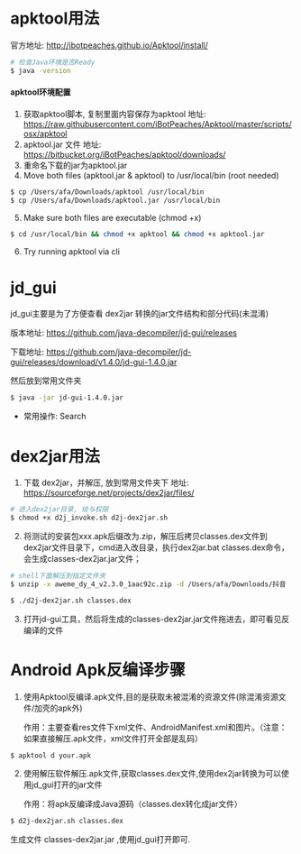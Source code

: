# apktool用法
官方地址: http://ibotpeaches.github.io/Apktool/install/
```bash
# 检查Java环境是否Ready
$ java -version
```

#### apktool环境配置
1. 获取apktool脚本, 复制里面内容保存为apktool 地址: https://raw.githubusercontent.com/iBotPeaches/Apktool/master/scripts/osx/apktool
2. apktool.jar 文件 地址: https://bitbucket.org/iBotPeaches/apktool/downloads/
3. 重命名下载的jar为apktool.jar
4. Move both files (apktool.jar & apktool) to /usr/local/bin (root needed)
```bash
$ cp /Users/afa/Downloads/apktool /usr/local/bin
$ cp /Users/afa/Downloads/apktool.jar /usr/local/bin
```
5. Make sure both files are executable (chmod +x)
```bash
$ cd /usr/local/bin && chmod +x apktool && chmod +x apktool.jar
```
6. Try running apktool via cli

# jd_gui
jd_gui主要是为了方便查看 dex2jar 转换的jar文件结构和部分代码(未混淆)

版本地址: https://github.com/java-decompiler/jd-gui/releases 

下载地址: https://github.com/java-decompiler/jd-gui/releases/download/v1.4.0/jd-gui-1.4.0.jar

然后放到常用文件夹
```bash
$ java -jar jd-gui-1.4.0.jar
```

* 常用操作: Search

# dex2jar用法
1. 下载 dex2jar，并解压, 放到常用文件夹下 地址: https://sourceforge.net/projects/dex2jar/files/
```bash
# 进入dex2jar目录, 给与权限
$ chmod +x d2j_invoke.sh d2j-dex2jar.sh
```
2. 将测试的安装包xxx.apk后缀改为.zip，解压后拷贝classes.dex文件到dex2jar文件目录下，cmd进入改目录，执行dex2jar.bat classes.dex命令，会生成classes-dex2jar.jar文件；
```bash
# shell下面解压到指定文件夹
$ unzip -x aweme_dy_4_v2.3.0_1aac92c.zip -d /Users/afa/Downloads/抖音
```
```bash
$ ./d2j-dex2jar.sh classes.dex
```
3. 打开jd-gui工具，然后将生成的classes-dex2jar.jar文件拖进去，即可看见反编译的文件

# Android Apk反编译步骤
1. 使用Apktool反编译.apk文件,目的是获取未被混淆的资源文件(除混淆资源文件/加壳的apk外)

   作用：主要查看res文件下xml文件、AndroidManifest.xml和图片。（注意：如果直接解压.apk文件，xml文件打开全部是乱码）
```bash
$ apktool d your.apk
```

2. 使用解压软件解压.apk文件,获取classes.dex文件,使用dex2jar转换为可以使用jd_gui打开的jar文件

   作用：将apk反编译成Java源码（classes.dex转化成jar文件）
```bash
$ d2j-dex2jar.sh classes.dex
```
生成文件 classes-dex2jar.jar ,使用jd_gui打开即可.